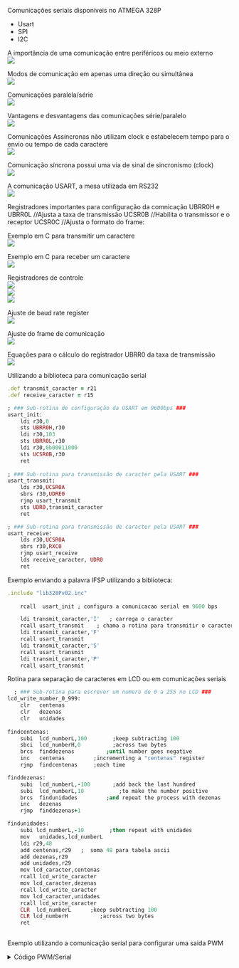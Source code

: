 Comunicações seriais disponíveis no ATMEGA 328P
- Usart
- SPI
- I2C

A importância de uma comunicação entre periféricos ou meio externo
<br><img src=imagens/link.png>


Modos de comunicação em apenas uma direção ou simultânea
<br><img src=imagens/modos.png>

Comunicações paralela/série
<br><img src=imagens/serialparalelo.png>

Vantagens e desvantagens das comunicações série/paralelo
<br><img src=imagens/vantagensserial.png>	


Comunicações Assíncronas não utilizam clock e estabelecem tempo para o envio ou tempo de cada caractere
<br><img src=imagens/assincrona.png>

Comunicação síncrona possui uma via de sinal de sincronismo (clock)
<br><img src=imagens/sincrona.png>

A comunicação USART, a mesa utilizada em RS232
<br><img src=imagens/usart.png>

Registradores importantes para configuração da comnicação
UBRR0H e  UBRR0L //Ajusta a taxa de transmissão
UCSR0B   //Habilita o transmissor e o receptor 
UCSR0C  //Ajusta o formato do frame:

Exemplo em C para transmitir um caractere
<BR><img src=imagens/mototransmissao.png>
	
Exemplo em C para receber um caractere
<BR><img src=imagens/mototransmissao.png>
	
Registradores de controle
<BR><img src=imagens/controlandStatusregistera.png>
<BR><img src=imagens/controlandStatusregisterb.png>
<BR><img src=imagens/controlandStatusregisterc.png>

Ajuste de baud rate register
<BR><img src=imagens/baudrateregister.png>
	
Ajuste do frame de comunicação
<BR><img src=imagens/ajustedosbits.png>	
	
Equações para o cálculo do registrador UBRR0 da taxa de transmissão
<BR><img src=imagens/equacoesbaud.png>	
	
Utilizando a biblioteca para comunicação serial
```ruby
.def transmit_caracter = r21	
.def receive_caracter = r15	

; ### Sub-rotina de configuração da USART em 9600bps ###
usart_init:
	ldi r30,0			
	sts UBRR0H,r30		 
	ldi r30,103			
	sts UBRR0L,r30		
	ldi r30,0b00011000	
	sts UCSR0B,r30		 
	ret					
	
; ### Sub-rotina para transmissão de caracter pela USART ###
usart_transmit:
	lds r30,UCSR0A		
	sbrs r30,UDRE0     
	rjmp usart_transmit	
	sts UDR0,transmit_caracter		
	ret					

; ### Sub-rotina para transmissão de caracter pela USART ###
usart_receive:
	lds r30,UCSR0A		
	sbrs r30,RXC0		
	rjmp usart_receive	
	lds receive_caracter, UDR0		
	ret
```  

Exemplo enviando a palavra IFSP utilizando a biblioteca:
```ruby
.include "lib328Pv02.inc"
     
	rcall  usart_init ; configura a comunicacao serial em 9600 bps

	ldi transmit_caracter,'I'	; carrega o caracter
	rcall usart_transmit	; chama a rotina para transmitir o caracter com a USART	
	ldi transmit_caracter,'F'
	rcall usart_transmit
	ldi transmit_caracter,'S'
	rcall usart_transmit
	ldi transmit_caracter,'P'
	rcall usart_transmit
```  
	
  
  Rotina para separação de caracteres em LCD ou em comunicações seriais
  
```ruby 
  ; ### Sub-rotina para escrever um numero de 0 a 255 no LCD ###
lcd_write_number_0_999:
	clr   centenas
	clr   dezenas
	clr   unidades
	 
findcentenas:
 	subi  lcd_numberL,100        ;keep subtracting 100
	sbci  lcd_numberH,0          ;across two bytes
	brcs  finddezenas	       ;until number goes negative
	inc   centenas         ;incrementing a "centenas" register
	rjmp  findcentenas     ;each time

finddezenas:
	subi  lcd_numberL,-100       ;add back the last hundred
	subi  lcd_numberL,10	       ;to make the number positive
	brcs  findunidades         ;and repeat the process with dezenas
	inc   dezenas
	rjmp  finddezenas+1

findunidades:
	subi lcd_numberL,-10        ;then repeat with unidades
	mov   unidades,lcd_numberL
	ldi r29,48
 	add centenas,r29   ;  soma 48 para tabela ascii
 	add dezenas,r29
 	add unidades,r29
	mov lcd_caracter,centenas 
	rcall lcd_write_caracter
	mov lcd_caracter,dezenas
	rcall lcd_write_caracter
	mov lcd_caracter,unidades
	rcall lcd_write_caracter
	CLR  lcd_numberL      ;keep subtracting 100
	CLR lcd_numberH          ;across two bytes
	ret
  
```

Exemplo utilizando a comunicação serial para configurar uma saida PWM
<details><summary>Código PWM/Serial</summary>
<p>
```ruby
.include "lib328Pv02.inc"
Start:
      ; Write your code here
	rcall  usart_init ; configura a comunicaÁ„o serial em 36®00 bps

	ldi transmit_caracter,'+'	; carrega o caracter
	rcall usart_transmit	;transmite o caracter	
	ldi transmit_caracter,' '
	rcall usart_transmit
	ldi transmit_caracter,'A'
	rcall usart_transmit
	ldi transmit_caracter,'u'
	rcall usart_transmit
	ldi transmit_caracter,'m'
	rcall usart_transmit
	ldi transmit_caracter,'e'
	rcall usart_transmit
	ldi transmit_caracter,'n'
	rcall usart_transmit
	ldi transmit_caracter,'t'
	rcall usart_transmit
	ldi transmit_caracter,'a'
	rcall usart_transmit
	
	ldi transmit_caracter,10
	rcall usart_transmit
	ldi transmit_caracter,13
	rcall usart_transmit
	
	ldi transmit_caracter,'-'	
	rcall usart_transmit		
	ldi transmit_caracter,' '
	rcall usart_transmit
	ldi transmit_caracter,'D'
	rcall usart_transmit
	ldi transmit_caracter,'i'
	rcall usart_transmit
	ldi transmit_caracter,'m'
	rcall usart_transmit
	ldi transmit_caracter,'i'
	rcall usart_transmit
	ldi transmit_caracter,'n'
	rcall usart_transmit
	ldi transmit_caracter,'u'
	rcall usart_transmit
	ldi transmit_caracter,'i'
	rcall usart_transmit
	
	ldi transmit_caracter,10
	rcall usart_transmit
	ldi transmit_caracter,13
	rcall usart_transmit
	
	ldi transmit_caracter,'A'	
	rcall usart_transmit		
	ldi transmit_caracter,'P'
	rcall usart_transmit
	ldi transmit_caracter,'E'
	rcall usart_transmit
	ldi transmit_caracter,'R'
	rcall usart_transmit
	ldi transmit_caracter,'T'
	rcall usart_transmit
	ldi transmit_caracter,'E'
	rcall usart_transmit
	ldi transmit_caracter,':'
	rcall usart_transmit
	
	ldi transmit_caracter,10	
	rcall usart_transmit		
	ldi transmit_caracter,13	
	rcall usart_transmit
Loop:
	  rcall usart_receive; aguarda a recepcao de caracter
	  ldi aux,'+'
	  eor aux,receive_caracter ;receive_caracter='+'?	
	  breq mais ; sim, desvia para mais
      ldi aux,'-'			 
	  eor aux,receive_caracter ; receive _caracter='-'?	
	  breq menos ;sim,desvia para menos
      rjmp  Loop

mais:
	ldi aux,5
	add pwm_value,aux ;pwm_value=pwm_value-5 (add=soma)
	rcall pwm_write ;executa modulaÁ„o pwm
	rjmp Loop
	
menos:
	ldi aux,5
	sbc pwm_value,aux ;pwm_value=pwm_value-5 (sbc=subtrai)
	rcall pwm_write  ;executa modulaÁ„o pwm
	rjmp Loop
```

</p>
</details>
